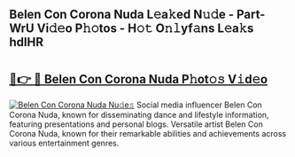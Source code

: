 ## Belen Con Corona Nuda L𝚎a𝚔ed N𝚞𝚍e - Part-WrU Vi𝚍𝚎o P𝚑𝚘tos - H𝚘𝚝 O𝚗𝚕yf𝚊ns L𝚎a𝚔s hdlHR

# <h2><a href="http://kf4skr.oniu.top/?m=Belen+Con+Corona+Nuda">🔗👉 🔴 Belen Con Corona Nuda P𝚑ot𝚘𝚜 V𝚒d𝚎o</a></h2>

[![Belen Con Corona Nuda Nu𝚍e𝚜](https://i.imgur.com/0qMVB7G.gif)](http://kf4skr.oniu.top/?m=Belen+Con+Corona+Nuda)
Social media influencer Belen Con Corona Nuda, known for disseminating dance and lifestyle information, featuring presentations and personal blogs. Versatile artist Belen Con Corona Nuda, known for their remarkable abilities and achievements across various entertainment genres.  
